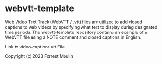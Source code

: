 # webvtt-template
Web Video Text Track (WebVTT / .vtt) files are utilized to add closed captions to web videos by specifying what text to display during designated time periods. The webvtt-template repository contains an example of a WebVTT file using a NOTE comment and closed captions in English.  

Link to video-captions.vtt File  

Copyright (c) 2023 Forrest Moulin
